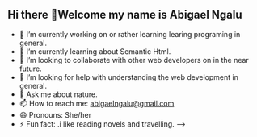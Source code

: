 ## Hi there 👋Welcome my name is Abigael Ngalu

- 🔭 I’m currently working on or rather learning learing programing in general.
- 🌱 I’m currently learning about Semantic Html.
- 👯 I’m looking to collaborate with other web developers on in the near future.
- 🤔 I’m looking for help with understanding the web development in general.
- 💬 Ask me about nature.
- 📫 How to reach me: abigaelngalu@gmail.com
- 😄 Pronouns: She/her
- ⚡ Fun fact: .i like reading novels and travelling.
-->
